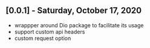 ## [0.0.1] - Saturday, October 17, 2020

* wrappper around Dio package to facilitate its usage
* support custom api headers
* custom request option
